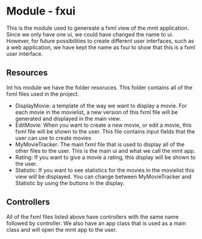 # Module - fxui
This is the module used to genereate a fxml view of the mmt application. Since we only have one ui, we could have changed the name to ui. However, for future possibilities to create different user interfaces, such as a web application, we have kept the name as fxui to show that this is a fxml user interface.

## Resources
Int his module we have the folder resoruces. This folder contains all of the fxml files used in the project. 
- DisplayMovie: a template of the way we want to display a movie. For each movie in the movielist, a new version of this fxml file will be generated and displayed in the main view.
- EditMovie: When you want to create a new movie, or edit a movie, this fxml file will be shown to the user. This file contains input fields that the user can use to create movies
- MyMovieTracker: The main fxml file that is used to display all of the other files to the user. This is the main ui and what we call the mmt app.
- Rating: If you want to give a movie a rating, this display will be shown to the user.
- Statistic: If you want to see statistics for the movies in the movielist this view will be displayed. You can change between MyMovieTracker and Statistic by using the buttons in the display.

## Controllers
All of the fxml files listed above have controllers with the same name followed by controller. We also have an app class that is used as a main class and will open the mmt app to the user.